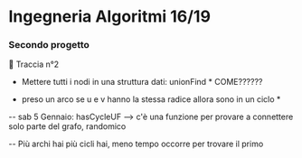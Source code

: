 # Ingegneria Algoritmi 16/19
### Secondo progetto

:ledger: Traccia n°2

* Mettere tutti i nodi in una struttura dati:  unionFind * COME??????

* preso un arco se u e v hanno la stessa radice allora sono in un ciclo *



-- sab 5 Gennaio:
	hasCycleUF --> c'è una funzione per provare a connettere solo parte del grafo, randomico




-- Più archi hai più cicli hai, meno tempo occorre per trovare il primo

